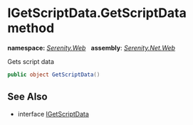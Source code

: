 # IGetScriptData.GetScriptData method
**namespace:** *[Serenity.Web](../../README.md#serenity.web-namespace)*   **assembly**: *[Serenity.Net.Web](../../README.md)*

Gets script data

```csharp
public object GetScriptData()
```

## See Also

* interface [IGetScriptData](../IGetScriptData.md)